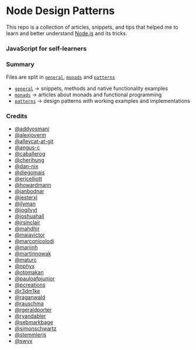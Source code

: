 # Node Design Patterns

This repo is a collection of articles, snippets, and tips that helped me to learn and better understand [Node.js](https://nodejs.org/en/) and its tricks.

### JavaScript for self-learners

### Summary

Files are split in [`general`](https://github.com/moatorres/node-design/tree/master/general), [`monads`](https://github.com/moatorres/node-design/tree/master/monads) and [`patterns`](https://github.com/moatorres/node-design/tree/master/patterns)

- [`general`](https://github.com/moatorres/node-design/tree/master/general) → snippets, methods and native functionality examples
- [`monads`](https://github.com/moatorres/node-design/tree/master/monads) → articles about monads and functional programming
- [`patterns`](https://github.com/moatorres/node-design/tree/master/patterns) → design patterns with working examples and implementations

### Credits

- [@addyosmani](https://github.com/addyosmani)
- [@alexjoverm](https://github.com/alexjoverm/)
- [@alleycat-at-git](https://github.com/alleycat-at-git)
- [@angus-c](https://github.com/angus-c)
- [@caballerog](https://github.com/Caballerog)
- [@cherihung](https://github.com/cherihung)
- [@dan-nix](https://github.com/dan-nix)
- [@diegomais](https://github.com/diegomais)
- [@ericelliott](https://github.com/ericelliott)
- [@howardmann](https://github.com/howardmann)
- [@janbodnar](https://github.com/janbodnar)
- [@jesterxl](https://github.com/JesterXL)
- [@jlyman](https://github.com/jlyman)
- [@jogilvyt](https://github.com/jogilvyt)
- [@joshuahall](https://github.com/JoshuaHall)
- [@jrsinclair](https://github.com/jrsinclair)
- [@mahdhir](https://github.com/Mahdhir)
- [@maiavictor](https://github.com/MaiaVictor/)
- [@marconicolodi](https://github.com/MarcoNicolodi)
- [@marijnh](https://github.com/marijnh)
- [@martinnowak](https://github.com/MartinNowak)
- [@maturc](https://github.com/maturc)
- [@nphyx](https://github.com/nphyx)
- [@otomakan](https://github.com/Otomakan)
- [@pauloafpjunior](https://github.com/pauloafpjunior/)
- [@pcreations](https://github.com/PCreations)
- [@r3dm1ke](https://github.com/r3dm1ke)
- [@raganwald](https://github.com/raganwald)
- [@rauschma](https://github.com/rauschma)
- [@rgeraldporter](https://github.com/rgeraldporter)
- [@ryandabler](https://github.com/ryandabler)
- [@sebmarkbage](https://gist.github.com/sebmarkbage)
- [@simonschwartz](https://github.com/simonschwartz)
- [@stemmlerjs](https://github.com/stemmlerjs)
- [@swyx](https://www.netlify.com/authors/swyx/)
